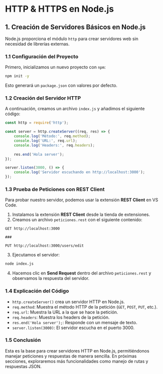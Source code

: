# HTTP & HTTPS en Node.js

## 1. Creación de Servidores Básicos en Node.js

Node.js proporciona el módulo `http` para crear servidores web sin necesidad de librerías externas.

### 1.1 Configuración del Proyecto

Primero, inicializamos un nuevo proyecto con `npm`:
```sh
npm init -y
```
Esto generará un `package.json` con valores por defecto.

### 1.2 Creación del Servidor HTTP

A continuación, creamos un archivo `index.js` y añadimos el siguiente código:

```js
const http = require('http');

const server = http.createServer((req, res) => {
    console.log('Método:', req.method);
    console.log('URL:', req.url);
    console.log('Headers:', req.headers);
    
    res.end('Hola server');
});

server.listen(3000, () => {
    console.log('Servidor escuchando en http://localhost:3000');
});
```

### 1.3 Prueba de Peticiones con REST Client

Para probar nuestro servidor, podemos usar la extensión **REST Client** en VS Code.

1. Instalamos la extensión **REST Client** desde la tienda de extensiones.
2. Creamos un archivo `peticiones.rest` con el siguiente contenido:

```http
GET http://localhost:3000

###

PUT http://localhost:3000/users/edit
```

3. Ejecutamos el servidor:
```sh
node index.js
```
4. Hacemos clic en **Send Request** dentro del archivo `peticiones.rest` y observamos la respuesta del servidor.

### 1.4 Explicación del Código

- `http.createServer()` crea un servidor HTTP en Node.js.
- `req.method`: Muestra el método HTTP de la petición (`GET`, `POST`, `PUT`, etc.).
- `req.url`: Muestra la URL a la que se hace la petición.
- `req.headers`: Muestra los headers de la petición.
- `res.end('Hola server');`: Responde con un mensaje de texto.
- `server.listen(3000)`: El servidor escucha en el puerto 3000.

### 1.5 Conclusión

Esta es la base para crear servidores HTTP en Node.js, permitiéndonos manejar peticiones y respuestas de manera sencilla. En próximas secciones, exploraremos más funcionalidades como manejo de rutas y respuestas JSON.

